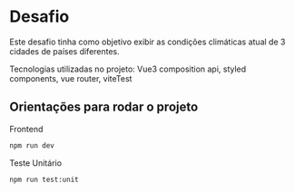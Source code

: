 # Desafio

Este desafio tinha como objetivo exibir as condições climáticas atual de 3 cidades de países diferentes.

Tecnologias utilizadas no projeto: Vue3 composition api, styled components, 
vue router, viteTest

## Orientações para rodar o projeto

Frontend
```sh
npm run dev
```

Teste Unitário
```sh
npm run test:unit
```